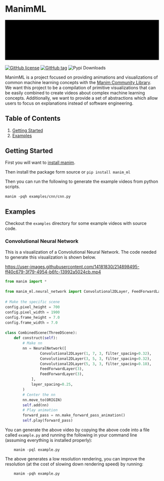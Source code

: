 # ManimML
<a href="https://github.com/helblazer811/ManimMachineLearning">
    <img src="examples/media/ManimMLLogo.gif">
</a>

[![GitHub license](https://img.shields.io/github/license/helblazer811/ManimMachineLearning)](https://github.com/helblazer811/ManimMachineLearning/blob/main/LICENSE.md)
[![GitHub tag](https://img.shields.io/github/v/release/helblazer811/ManimMachineLearning)](https://img.shields.io/github/v/release/helblazer811/ManimMachineLearning)
![Pypi Downloads](https://img.shields.io/pypi/dm/manim-ml)

ManimML is a project focused on providing animations and visualizations of common machine learning concepts with the [Manim Community Library](https://www.manim.community/). We want this project to be a compilation of primitive visualizations that can be easily combined to create videos about complex machine learning concepts. Additionally, we want to provide a set of abstractions which allow users to focus on explanations instead of software engineering.

## Table of Contents

1. [Getting Started](#getting-started)
2. [Examples](#examples)

## Getting Started 
First you will want to [install manim](https://docs.manim.community/en/stable/installation.html). 

Then install the package form source or
`pip install manim_ml`

Then you can run the following to generate the example videos from python scripts. 

`manim -pqh examples/cnn/cnn.py`

## Examples

Checkout the ```examples``` directory for some example videos with source code. 

### Convolutional Neural Network

This is a visualization of a Convolutional Neural Network. The code needed to generate this visualization is shown below. 

https://user-images.githubusercontent.com/14181830/214898495-ff40c679-3f79-4954-b6fc-13992a5024cb.mp4

```python
from manim import *

from manim_ml.neural_network import Convolutional2DLayer, FeedForwardLayer, NeuralNetwork

# Make the specific scene
config.pixel_height = 700
config.pixel_width = 1900
config.frame_height = 7.0
config.frame_width = 7.0

class CombinedScene(ThreeDScene):
    def construct(self):
        # Make nn
        nn = NeuralNetwork([
                Convolutional2DLayer(1, 7, 3, filter_spacing=0.32),
                Convolutional2DLayer(3, 5, 3, filter_spacing=0.32),
                Convolutional2DLayer(5, 3, 3, filter_spacing=0.18),
                FeedForwardLayer(3),
                FeedForwardLayer(3),
            ],
            layer_spacing=0.25,
        )
        # Center the nn
        nn.move_to(ORIGIN)
        self.add(nn)
        # Play animation
        forward_pass = nn.make_forward_pass_animation()
        self.play(forward_pass)
```

You can generate the above video by copying the above code into a file called `example.py` and running the following in your command line (assuming everything is installed properly):

```
    manim -pql example.py
```
The above generates a low resolution rendering, you can improve the resolution (at the cost of slowing down rendering speed) by running: 

```
    manim -pqh example.py
```
